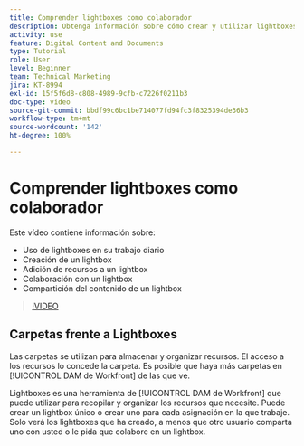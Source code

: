 ```yaml
---
title: Comprender lightboxes como colaborador
description: Obtenga información sobre cómo crear y utilizar lightboxes en [!UICONTROL DAM de Workfront].
activity: use
feature: Digital Content and Documents
type: Tutorial
role: User
level: Beginner
team: Technical Marketing
jira: KT-8994
exl-id: 15f5f6d8-c808-4989-9cfb-c7226f0211b3
doc-type: video
source-git-commit: bbdf99c6bc1be714077fd94fc3f8325394de36b3
workflow-type: tm+mt
source-wordcount: '142'
ht-degree: 100%

---
```


# Comprender lightboxes como colaborador

Este vídeo contiene información sobre:

* Uso de lightboxes en su trabajo diario
* Creación de un lightbox
* Adición de recursos a un lightbox
* Colaboración con un lightbox
* Compartición del contenido de un lightbox

>[!VIDEO](https://video.tv.adobe.com/v/335254/?quality=12&learn=on&enablevpops=1)

## Carpetas frente a Lightboxes

Las carpetas se utilizan para almacenar y organizar recursos. El acceso a los recursos lo concede la carpeta. Es posible que haya más carpetas en [!UICONTROL DAM de Workfront] de las que ve.

Lightboxes es una herramienta de [!UICONTROL DAM de Workfront] que puede utilizar para recopilar y organizar los recursos que necesite. Puede crear un lightbox único o crear uno para cada asignación en la que trabaje. Solo verá los lightboxes que ha creado, a menos que otro usuario comparta uno con usted o le pida que colabore en un lightbox.
